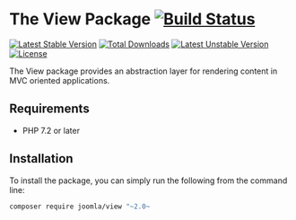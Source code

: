 # The View Package [![Build Status](https://ci.joomla.org/api/badges/joomla-framework/view/status.svg?ref=refs/heads/2.0-dev)](https://ci.joomla.org/joomla-framework/view)

[![Latest Stable Version](https://poser.pugx.org/joomla/view/v/stable)](https://packagist.org/packages/joomla/view)
[![Total Downloads](https://poser.pugx.org/joomla/view/downloads)](https://packagist.org/packages/joomla/view)
[![Latest Unstable Version](https://poser.pugx.org/joomla/view/v/unstable)](https://packagist.org/packages/joomla/view)
[![License](https://poser.pugx.org/joomla/view/license)](https://packagist.org/packages/joomla/view)

The View package provides an abstraction layer for rendering content in MVC oriented applications.

## Requirements

* PHP 7.2 or later

## Installation

To install the package, you can simply run the following from the command line:
           
```sh
composer require joomla/view "~2.0~
```
